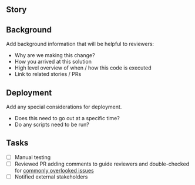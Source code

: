 Story
-----

[](https://ibotta.atlassian.net/browse/<jira-ticket>)

Background
-----

Add background information that will be helpful to reviewers:

* Why are we making this change?
* How you arrived at this solution
* High level overview of when / how this code is executed
* Link to related stories / PRs

Deployment
-----

Add any special considerations for deployment.

* Does this need to go out at a specific time?
* Do any scripts need to be run?

Tasks
-----

* [ ] Manual testing
* [ ] Reviewed PR adding comments to guide reviewers and double-checked for [commonly overlooked issues](https://ibotta.atlassian.net/wiki/spaces/TT/pages/169509525/PR+Self+Review+Checklist)
* [ ] Notified external stakeholders
